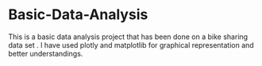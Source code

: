 # Basic-Data-Analysis
This is a basic data analysis project that has been done on a bike sharing data set . I have used plotly and matplotlib for graphical representation and better understandings.
